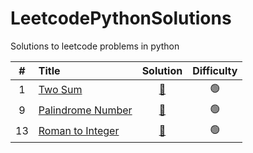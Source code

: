 # LeetcodePythonSolutions
Solutions to leetcode problems in python


| # | Title | Solution | Difficulty |
|:-:| :---- | :------: | :--------: |
| 1 | [Two Sum](https://leetcode.com/problems/two-sum/) | [🔗](./solutions/easy/0001_two_sum.py) | 🟢 |
| 9 | [Palindrome Number](https://leetcode.com/problems/palindrome-number/) | [🔗](./solutions/easy/0009_palindrome_number.py) | 🟢 |
| 13 | [Roman to Integer](https://leetcode.com/problems/roman-to-integer/) | [🔗](./solutions/easy/0013_roman_to_integer.py) | 🟢 |
